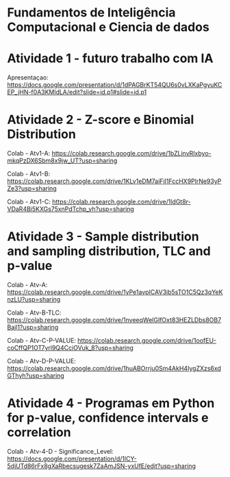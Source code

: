 # Fundamentos de Inteligência Computacional e Ciencia de dados

# Atividade 1 - futuro trabalho com IA
Apresentaçao: https://docs.google.com/presentation/d/1dPAGBrKT54QU6s0vLXKaPgyuKCEP_jHN-f0A3KMldLA/edit?slide=id.p1#slide=id.p1

# Atividade 2 - Z-score e Binomial Distribution

Colab - Atv1-A: https://colab.research.google.com/drive/1bZLjnvRIxbyo-mkqPzDX6Sbm8x9jw_UT?usp=sharing

Colab - Atv1-B: https://colab.research.google.com/drive/1KLv1eDM7aiFjI1FccHX9PlrNe93yPZe3?usp=sharing

Colab - Atv1-C: https://colab.research.google.com/drive/1ldGt8r-VDaR4Bi5KXGs75xnPdTchp_vh?usp=sharing

# Atividade 3 - Sample distribution and sampling distribution, TLC and p-value

Colab - Atv-A: https://colab.research.google.com/drive/1yPe1avpICAV3ib5sTO1C5Qz3qYeKnzLU?usp=sharing

Colab - Atv-B-TLC: https://colab.research.google.com/drive/1nveeqWelGIfOxt83HEZLDbs8OB7Bajl1?usp=sharing

Colab - Atv-C-P-VALUE: https://colab.research.google.com/drive/1oofEU-coCffQP1OT7yrl9Q4CciOVuk_8?usp=sharing

Colab - Atv-D-P-VALUE: https://colab.research.google.com/drive/1huABOrrju0Sm4AkH4IygZXzs6xdGThyh?usp=sharing

# Atividade 4 - Programas em Python for p-value, confidence intervals e correlation
Colab - Atv-4-D - Significance_Level: https://docs.google.com/presentation/d/1lCY-5djUTd86rFx8gXaRbecsugesk7ZaAmJSN-yxUfE/edit?usp=sharing